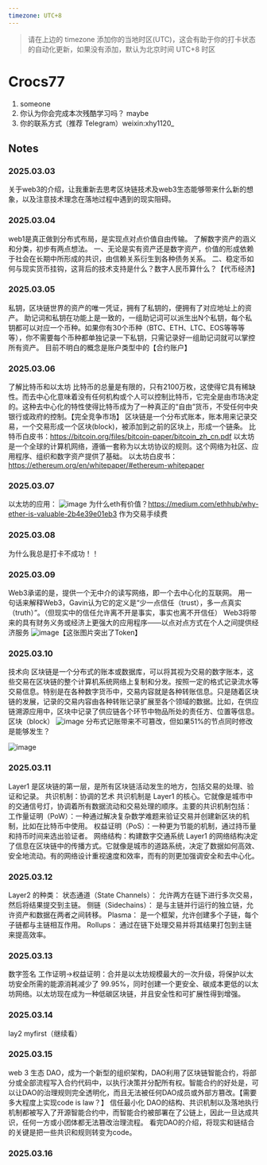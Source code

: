 ```yaml
---
timezone: UTC+8
---
```


> 请在上边的 timezone 添加你的当地时区(UTC)，这会有助于你的打卡状态的自动化更新，如果没有添加，默认为北京时间 UTC+8 时区


# Crocs77

1. someone
2. 你认为你会完成本次残酷学习吗？ maybe
3. 你的联系方式（推荐 Telegram）weixin:xhy1120_

## Notes

<!-- Content_START -->

### 2025.03.03
关于web3的介绍，让我重新去思考区块链技术及web3生态能够带来什么新的想象，以及注意技术理念在落地过程中遇到的现实阻碍。
### 2025.03.04
web1是真正做到分布式布局，是实现点对点价值自由传输。
了解数字资产的涵义和分类，初步有两点想法。
一、无论是实有资产还是数字资产，价值的形成依赖于社会在长期中所形成的共识，由信赖关系衍生到各种债务关系。
二、稳定币如何与现实货币挂钩，这背后的技术支持是什么？数字人民币算什么？【代币经济】
### 2025.03.05
私钥，区块链世界的资产的唯一凭证，拥有了私钥的，便拥有了对应地址上的资产。 助记词和私钥在功能上是一致的，一组助记词可以派生出N个私钥，每个私钥都可以对应一个币种。如果你有30个币种（BTC、ETH、LTC、EOS等等等等），你不需要每个币种都单独记录一下私钥，只需记录好一组助记词就可以掌控所有资产。 目前不明白的概念是账户类型中的【合约账户】
### 2025.03.06
了解比特币和以太坊
比特币的总量是有限的，只有2100万枚，这使得它具有稀缺性。而去中心化意味着没有任何机构或个人可以控制比特币，它完全是由市场决定的。这种去中心化的特性使得比特币成为了一种真正的“自由”货币，不受任何中央银行或政府的控制。【完全竞争市场】
区块链是一个分布式账本，账本用来记录交易，一个交易形成一个区块(block)，被添加到之前的区块上，形成一个链条。
比特币白皮书：https://bitcoin.org/files/bitcoin-paper/bitcoin_zh_cn.pdf
以太坊是一个全球的计算机网络，遵循一套称为以太坊协议的规则。这个网络为社区、应用程序、组织和数字资产提供了基础。
以太坊白皮书：https://ethereum.org/en/whitepaper/#ethereum-whitepaper
### 2025.03.07
以太坊的应用：
![image](https://github.com/user-attachments/assets/96ae6a20-d05a-47cc-bc6a-068c26155bc4)
为什么eth有价值？https://medium.com/ethhub/why-ether-is-valuable-2b4e39e01eb3
  作为交易手续费
### 2025.03.08
为什么我总是打卡不成功！！
### 2025.03.09
Web3承诺的是，提供一个无中介的读写网络，即一个去中心化的互联网。
用一句话来解释Web3，Gavin认为它的定义是“少一点信任（trust），多一点真实（truth）”。（但现实中的信任允许离不开是事实，事实也离不开信任）
Web3将带来的具有财务义务或经济上更强大的应用程序——以点对点方式在个人之间提供经济服务
![image](https://github.com/user-attachments/assets/17e49e2f-8d59-4226-bfaf-af13bacfdca9)【这张图片突出了Token】
### 2025.03.10
技术向
区块链是一个分布式的账本或数据库，可以将其视为交易的数字账本，这些交易在区块链的整个计算机系统网络上复制和分发。按照一定的格式记录流水等交易信息。特别是在各种数字货币中，交易内容就是各种转账信息。只是随着区块链的发展，记录的交易内容由各种转账记录扩展至各个领域的数据。比如，在供应链溯源应用中，区块中记录了供应链各个环节中物品所处的责任方、位置等信息。
区块（block） ![image](https://github.com/user-attachments/assets/d50b5d99-d633-4f50-9acb-d132ba3716bb)
分布式记账带来不可篡改，但如果51%的节点同时修改是能够发生？

![image](https://github.com/user-attachments/assets/d8ab17a7-8ec7-4b6b-98de-15cddea4b304)

### 2025.03.11
Layer1 是区块链的第一层，是所有区块链活动发生的地方，包括交易的处理、验证和记录。
共识机制：协调的艺术 共识机制是 Layer1 的核心。它就像是城市中的交通信号灯，协调着所有数据流动和交易处理的顺序。主要的共识机制包括：
工作量证明（PoW）：一种通过解决复杂数学难题来验证交易并创建新区块的机制，比如在比特币中使用。 权益证明（PoS）：一种更为节能的机制，通过持币量和持币时间来选出验证者。
网络结构：构建数字交通系统
Layer1 的网络结构决定了信息在区块链中的传播方式。它就像是城市的道路系统，决定了数据如何高效、安全地流动。有的网络设计重视速度和效率，而有的则更加强调安全和去中心化。
### 2025.03.12
Layer2 的种类：
状态通道（State Channels）： 允许两方在链下进行多次交易，然后将结果提交到主链。
侧链（Sidechains）： 是与主链并行运行的独立链，允许资产和数据在两者之间转移。
Plasma： 是一个框架，允许创建多个子链，每个子链都与主链相互作用。
Rollups： 通过在链下处理交易并将其结果打包到主链来提高效率。
### 2025.03.13
数字签名
工作证明→权益证明：合并是以太坊规模最大的一次升级，将保护以太坊安全所需的能源消耗减少了 99.95%，同时创建一个更安全、碳成本更低的以太坊网络。以太坊现在成为一种低碳区块链，并且安全性和可扩展性得到增强。
### 2025.03.14
lay2 
myfirst（继续看）

### 2025.03.15
web 3 生态
DAO，成为一个新型的组织架构，DAO利用了区块链智能合约，将部分或全部流程写入合约代码中，以执行决策并分配所有权。智能合约的好处是，可以让DAO的治理规则完全透明化，而且无法被任何DAO成员或外部方篡改。【需要多大程度上实现code is law？】
信任最小化 DAO的结构、共识机制以及落地执行机制都被写入了开源智能合约中，而智能合约被部署在了公链上，因此一旦达成共识，任何一方或小团体都无法篡改治理流程。
看完DAO的介绍，将现实和链结合的关键是把一些共识和规则转变为code。
### 2025.03.16

<!-- Content_END -->
